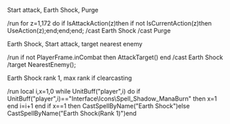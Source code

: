 Start attack, Earth Shock, Purge

/run for z=1,172 do if IsAttackAction(z)then if not IsCurrentAction(z)then UseAction(z);end;end;end;
/cast Earth Shock
/cast Purge

 

Earth Shock, Start attack, target nearest enemy

/run if not PlayerFrame.inCombat then AttackTarget() end
/cast Earth Shock
/target NearestEnemy();

 

Earth Shock rank 1, max rank if clearcasting

/run local i,x=1,0 while UnitBuff("player",i) do if UnitBuff("player",i)=="Interface\\Icons\\Spell_Shadow_ManaBurn" then x=1 end i=i+1 end if x==1 then CastSpellByName("Earth Shock")else CastSpellByName("Earth Shock(Rank 1)")end